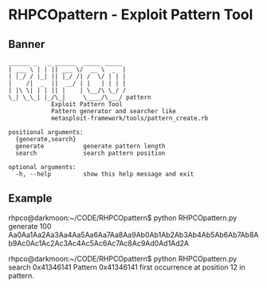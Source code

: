 # RHPCOpattern -  Exploit Pattern Tool

## Banner
```
______ _   _ ______  _____ _____
| ___ \ | | || ___ \/  __ \  _  |
| |_/ / |_| || |_/ /| /  \/ | | |
|    /|  _  ||  __/ | |   | | | |
| |\ \| | | || |    | \__/\ \_/ /
\_| \_\_| |_/\_|     \____/\___/ pattern
            Exploit Pattern Tool
            Pattern generator and searcher like
            metasploit-framework/tools/pattern_create.rb

positional arguments:
  {generate,search}
  generate           generate pattern length
  search             search pattern position

optional arguments:
  -h, --help         show this help message and exit
```

## Example
rhpco@darkmoon:~/CODE/RHPCOpattern$ python RHPCOpattern.py generate 100
Aa0Aa1Aa2Aa3Aa4Aa5Aa6Aa7Aa8Aa9Ab0Ab1Ab2Ab3Ab4Ab5Ab6Ab7Ab8Ab9Ac0Ac1Ac2Ac3Ac4Ac5Ac6Ac7Ac8Ac9Ad0Ad1Ad2A

rhpco@darkmoon:~/CODE/RHPCOpattern$ python RHPCOpattern.py search 0x41346141
Pattern 0x41346141 first occurrence at position 12 in pattern.
